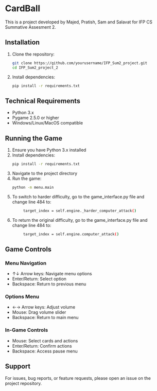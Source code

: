 # CardBall

This is a project developed by Majed, Pratish, Sam and Salavat for IFP CS Summative Assesment 2. 

## Installation

1. Clone the repository:
   ```bash
   git clone https://github.com/yourusername/IFP_Sum2_project.git
   cd IFP_Sum2_project_2
   ```

2. Install dependencies:
   ```bash
   pip install -r requirements.txt
   ```


## Technical Requirements
- Python 3.x
- Pygame 2.5.0 or higher
- Windows/Linux/MacOS compatible

## Running the Game

1. Ensure you have Python 3.x installed
2. Install dependencies:
   ```bash
   pip install -r requirements.txt
   ```
3. Navigate to the project directory
4. Run the game:
   ```bash
   python -m menu.main
   ```
5. To switch to harder difficulty, go to the game_interface.py file and change line 484 to:
   ```bash
        target_index = self.engine._harder_computer_attack()
   ```
6. To return the original difficulty, go to the game_interface.py file and change line 484 to:
   ```bash
        target_index = self.engine.computer_attack()
   ```

## Game Controls

### Menu Navigation
- ↑↓ Arrow keys: Navigate menu options
- Enter/Return: Select option
- Backspace: Return to previous menu

### Options Menu
- ←→ Arrow keys: Adjust volume
- Mouse: Drag volume slider
- Backspace: Return to main menu

### In-Game Controls
- Mouse: Select cards and actions
- Enter/Return: Confirm actions
- Backspace: Access pause menu

## Support

For issues, bug reports, or feature requests, please open an issue on the project repository.
